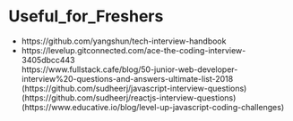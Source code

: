 # Useful_for_Freshers
<ul>
<li> <link> https://github.com/yangshun/tech-interview-handbook </link> </li>
<li> <link> https://levelup.gitconnected.com/ace-the-coding-interview-3405dbcc443 </link> </li>
<link> https://www.fullstack.cafe/blog/50-junior-web-developer-interview%20-questions-and-answers-ultimate-list-2018 </link>
<link> (https://github.com/sudheerj/javascript-interview-questions) </link>
<link> (https://github.com/sudheerj/reactjs-interview-questions) </link>
<link> (https://www.educative.io/blog/level-up-javascript-coding-challenges) </link>
</ul>
